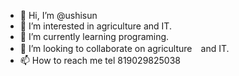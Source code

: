 - 👋 Hi, I’m @ushisun
- 👀 I’m interested in agriculture and IT.
- 🌱 I’m currently learning programing.
- 💞️ I’m looking to collaborate on agriculture　and IT.
- 📫 How to reach me tel 819029825038

<!---
ushisun/ushisun is a ✨ special ✨ repository because its `README.md` (this file) appears on your GitHub profile.
You can click the Preview link to take a look at your changes.
--->

